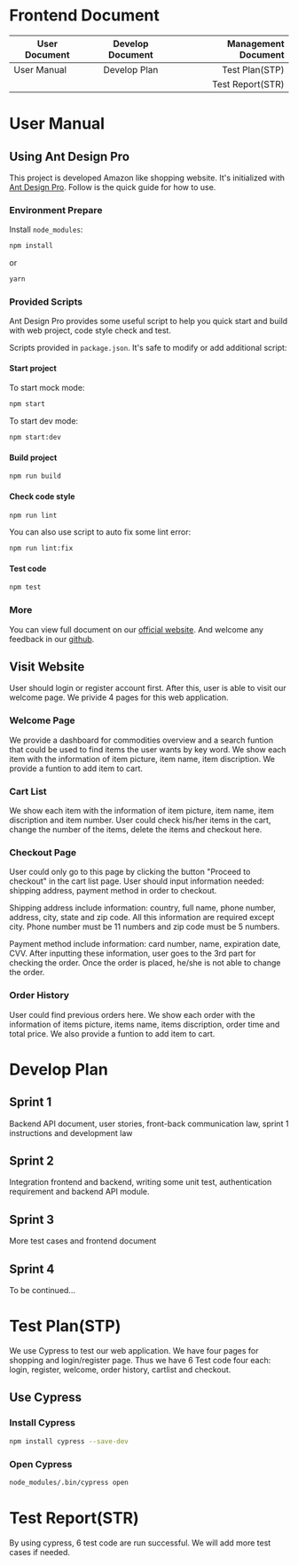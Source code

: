 # Frontend Document

| User Document | Develop Document | Management Document |
| ------------- |:-----------------:|--------------------:|
| User Manual   | Develop Plan     | Test Plan(STP) |
|               |                   | Test Report(STR)|

# User Manual
## Using Ant Design Pro

This project is developed Amazon like shopping website. It's initialized with [Ant Design Pro](https://pro.ant.design). Follow is the quick guide for how to use.

### Environment Prepare

Install `node_modules`:

```bash
npm install
```

or

```bash
yarn
```

### Provided Scripts

Ant Design Pro provides some useful script to help you quick start and build with web project, code style check and test.

Scripts provided in `package.json`. It's safe to modify or add additional script:

#### Start project

To start mock mode: 
```bash
npm start
```

To start dev mode:
```bash
npm start:dev
```

#### Build project

```bash
npm run build
```

#### Check code style

```bash
npm run lint
```

You can also use script to auto fix some lint error:

```bash
npm run lint:fix
```

#### Test code

```bash
npm test
```

### More

You can view full document on our [official website](https://pro.ant.design). And welcome any feedback in our [github](https://github.com/ant-design/ant-design-pro).

## Visit Website

User should login or register account first. After this, user is able to visit our welcome page. We privide 4 pages for this web application. 

### Welcome Page

We provide a dashboard for commodities overview and a search funtion that could be used to find items the user wants by key word. We show each item with the information of item picture, item name, item discription. We provide a funtion to add item to cart.

### Cart List

We show each item with the information of item picture, item name, item discription and item number. User could check his/her items in the cart, change the number of the items, delete the items and checkout here.

### Checkout Page

User could only go to this page by clicking the button "Proceed to checkout" in the cart list page. User should input information needed: shipping address, payment method in order to checkout.

Shipping address include information: country, full name, phone number, address, city, state and zip code. All this information are required except city. Phone number must be 11 numbers and zip code must be 5 numbers.

Payment method include information: card number, name, expiration date, CVV.
After inputting these information, user goes to the 3rd part for checking the order. Once the order is placed, he/she is not able to change the order.

### Order History

User could find previous orders here. We show each order with the information of items picture, items name, items discription, order time and total price. We also provide a funtion to add item to cart.

# Develop Plan

## Sprint 1
Backend API document, user stories, front-back communication law, sprint 1 instructions and development law

## Sprint 2
Integration frontend and backend, writing some unit test, authentication requirement and backend API module.

## Sprint 3 
More test cases and frontend document

## Sprint 4
To be continued...

# Test Plan(STP)

We use Cypress to test our web application. We have four pages for shopping and login/register page. Thus we have 6 Test code four each: login, register, welcome, order history, cartlist and checkout.

## Use Cypress

### Install Cypress

```bash
npm install cypress --save-dev
```

### Open Cypress

```bash
node_modules/.bin/cypress open
```
# Test Report(STR)

By using cypress, 6 test code are run successful. We will add more test cases if needed.


